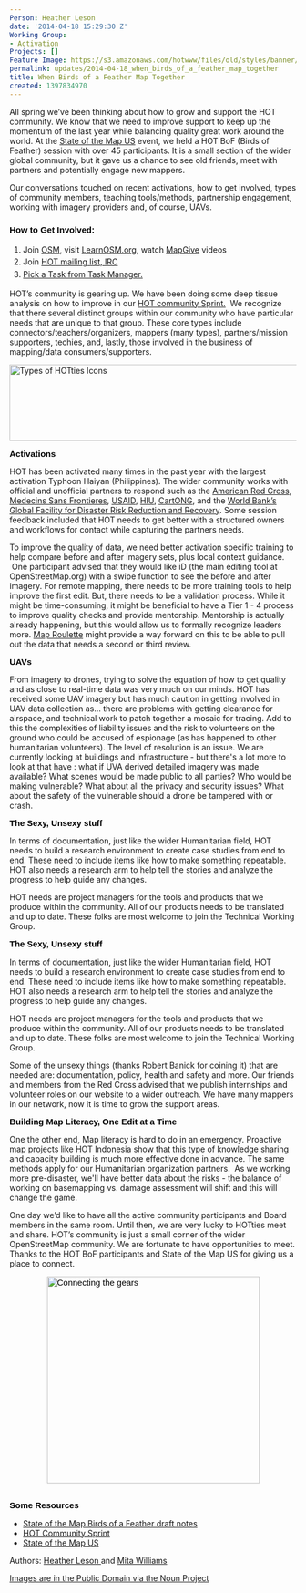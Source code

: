 ```yaml
---
Person: Heather Leson
date: '2014-04-18 15:29:30 Z'
Working Group:
- Activation
Projects: []
Feature Image: https://s3.amazonaws.com/hotwww/files/old/styles/banner/public/Pasted_Image_4_18_14__3_51_PM.png
permalink: updates/2014-04-18_when_birds_of_a_feather_map_together
title: When Birds of a Feather Map Together
created: 1397834970
---
```

<p>All spring we’ve been thinking about how to grow and support the HOT community. We know that we need to improve support to keep up the momentum of the last year while balancing quality great work around the world. At the <a href="http://stateofthemap.us">State of the Map US</a> event, we held a HOT BoF (Birds of Feather) session with over 45 participants. It is a small section of the wider global community, but it gave us a chance to see old friends, meet with partners and potentially engage new mappers.</p>
<p>Our conversations touched on recent activations, how to get involved, types of community members, teaching tools/methods, partnership engagement, working with imagery providers and, of course, UAVs.</p>
<h3><strong><span style="font-size: 15px; font-family: Arial; color: #000000; background-color: transparent; font-style: normal; font-variant: normal; text-decoration: none; vertical-align: baseline;">How to Get Involved:</span></strong></h3>
<ol>
<li><span style="line-height: 1.538em;">Join </span><a style="line-height: 1.538em;" href="http://www.openstreetmap.org/">OSM</a><span style="line-height: 1.538em;">, visit </span><a style="line-height: 1.538em;" href="http://learnosm.org/en/">LearnOSM.org</a><span style="line-height: 1.538em;">, watch </span><a style="line-height: 1.538em;" href="http://mapgive.state.gov/">MapGive</a><span style="line-height: 1.538em;"> videos</span></li>
<li><span style="line-height: 1.538em;">Join </span><a style="line-height: 1.538em;" href="http://hot.openstreetmap.org/get-involved">HOT mailing list, IRC</a></li>
<li><a style="line-height: 1.538em;" href="http://tasks.hotosm.org/">Pick a Task from Task Manager.</a></li>
</ol>
<p>HOT’s community is gearing up. We have been doing some deep tissue analysis on how to improve in our <a href="https://hackpad.com/HOT-Community-Sprint-PT9LYvG5aDn">HOT community Sprint.</a>&nbsp; We recognize that there several distinct groups within our community who have particular needs that are unique to that group. These core types include connectors/teachers/organizers, mappers (many types), partners/mission supporters, techies, and, lastly, those involved in the business of mapping/data consumers/supporters.</p>
<p><img style="display: block; margin-left: auto; margin-right: auto;" src="https://s3.amazonaws.com/hotwww/files/old/blog_image.png" alt="Types of HOTties Icons" width="758" height="134"></p>
<h3 style="line-height: 1.15; margin-top: 0pt; margin-bottom: 10pt;" dir="ltr"><span style="font-size: 15px; font-family: Arial; color: #000000; background-color: transparent; font-weight: bold; font-style: normal; font-variant: normal; text-decoration: none; vertical-align: baseline;">Activations</span></h3>
<p>HOT has been activated many times in the past year with the largest activation Typhoon Haiyan (Philippines). The wider community works with official and unofficial partners to respond such as the <a href="http://www.redcross.org/">American Red Cross</a>, <a href="http://www.msf.org/" target="_blank">Medecins Sans Frontieres</a>, <a href="http://www.usaid.gov/" target="_blank">USAID</a>, <a title="Humanitarian Information Unit" href="http://www.state.gov/s/inr/hiu/" target="_blank">HIU</a>, <a href="http://www.cartong.org/" target="_blank">CartONG</a>, and the <a href="https://www.gfdrr.org/">World Bank’s Global Facility for Disaster Risk Reduction and Recovery</a>. Some session feedback included that HOT needs to get better with a structured owners and workflows for contact while capturing the partners needs.&nbsp;</p>
<p><span id="docs-internal-guid-215ffd3a-7571-6a72-eb45-a5a11f4ff657">To improve the quality of data, we need better activation specific training to help compare before and after imagery sets, plus local context guidance. &nbsp;One participant advised that they would like iD (the main editing tool at OpenStreetMap.org) with a swipe function to see the before and after imagery. For remote mapping, there needs to be more training tools to help improve the first edit. But, there needs to be a validation process. While it might be time-consuming, it might be beneficial to have a Tier 1 - 4 process to improve quality checks and provide mentorship. Mentorship is actually already happening, but this would allow us to formally recognize leaders more. <a title="Map roulette" href="http://wiki.openstreetmap.org/wiki/MapRoulette" target="_blank">Map Roulette</a> might provide a way forward on this to be able to pull out the data that needs a second or third review. </span></p>
<h3 id="docs-internal-guid-215ffd3a-7572-0de4-deb3-5ae036687113" style="line-height: 1.15; margin-top: 0pt; margin-bottom: 10pt;" dir="ltr"><span style="font-size: 15px; font-family: Arial; color: #000000; background-color: transparent; font-weight: bold; font-style: normal; font-variant: normal; text-decoration: none; vertical-align: baseline;">UAVs</span></h3>
<p dir="ltr">From imagery to drones, trying to solve the equation of how to get quality and as close to real-time data was very much on our minds. HOT has received some UAV imagery but has much caution in getting involved in UAV data collection as... there are problems with getting clearance for airspace, and technical work to patch together a mosaic for tracing. Add to this the complexities of liability issues and the risk to volunteers on the ground who could be accused of espionage (as has happened to other humanitarian volunteers). The level of resolution is an issue. We are currently looking at buildings and infrastructure - but there's a lot more to look at that have : what if UVA derived detailed imagery was made available? What scenes would be made public to all parties? Who would be making vulnerable? What about all the privacy and security issues? What about the safety of the vulnerable should a drone be tampered with or crash.</p>
<h3 style="line-height: 1.15; margin-top: 0pt; margin-bottom: 10pt;" dir="ltr"><span style="font-size: 15px; font-family: Arial; color: #000000; background-color: transparent; font-weight: bold; font-style: normal; font-variant: normal; text-decoration: none; vertical-align: baseline;">The Sexy, Unsexy stuff</span></h3>
<p dir="ltr">In terms of documentation, just like the wider Humanitarian field, HOT needs to build a research environment to create case studies from end to end. These need to include items like how to make something repeatable. HOT also needs a research arm to help tell the stories and analyze the progress to help guide any changes. &nbsp;</p>
<p>HOT needs are project managers for the tools and products that we produce within the community. All of our products needs to be translated and up to date. These folks are most welcome to join the Technical Working Group.&nbsp; <span style="font-size: 15px; font-family: Arial; color: #000000; background-color: transparent; font-weight: normal; font-style: normal; font-variant: normal; text-decoration: none; vertical-align: baseline;"><br></span></p>
<h3 id="docs-internal-guid-43922dc1-7573-9479-46b5-10232389f172" style="line-height: 1.15; margin-top: 0pt; margin-bottom: 10pt;" dir="ltr"><span style="font-size: 15px; font-family: Arial; color: #000000; background-color: transparent; font-weight: bold; font-style: normal; font-variant: normal; text-decoration: none; vertical-align: baseline;">The Sexy, Unsexy stuff</span></h3>
<p dir="ltr">In terms of documentation, just like the wider Humanitarian field, HOT needs to build a research environment to create case studies from end to end. These need to include items like how to make something repeatable. HOT also needs a research arm to help tell the stories and analyze the progress to help guide any changes. &nbsp;</p>
<p dir="ltr">HOT needs are project managers for the tools and products that we produce within the community. All of our products needs to be translated and up to date. These folks are most welcome to join the Technical Working Group. &nbsp;</p>
<p dir="ltr">Some of the unsexy things (thanks Robert Banick for coining it) that are needed are: documentation, policy, health and safety and more. Our friends and members from the Red Cross advised that we publish internships and volunteer roles on our website to a wider outreach. We have many mappers in our network, now it is time to grow the support areas.</p>
<h3 style="line-height: 1.15; margin-top: 0pt; margin-bottom: 10pt;" dir="ltr"><span style="font-size: 15px; font-family: Arial; color: #000000; background-color: transparent; font-weight: bold; font-style: normal; font-variant: normal; text-decoration: none; vertical-align: baseline;">Building Map Literacy, One Edit at a Time</span></h3>
<p dir="ltr">One the other end, Map literacy is hard to do in an emergency. Proactive map projects like HOT Indonesia show that this type of knowledge sharing and capacity building is much more effective done in advance. The same methods apply for our Humanitarian organization partners. &nbsp;As we working more pre-disaster, we'll have better data about the risks - the balance of working on basemapping vs. damage assessment will shift and this will change the game. &nbsp;</p>
<p dir="ltr">One day we’d like to have all the active community participants and Board members in the same room. Until then, we are very lucky to HOTties meet and share. HOT’s community is just a small corner of the wider OpenStreetMap community. We are fortunate to have opportunities to meet. Thanks to the HOT BoF participants and State of the Map US for giving us a place to connect.</p>
<p style="line-height: 1.15; margin-top: 0pt; margin-bottom: 10pt;" dir="ltr"><span style="font-size: 15px; font-family: Arial; color: #000000; background-color: transparent; font-weight: normal; font-style: normal; font-variant: normal; text-decoration: none; vertical-align: baseline;"><img style="display: block; margin-left: auto; margin-right: auto;" dir="ltr" src="https://s3.amazonaws.com/hotwww/files/old/Pasted_Image_4_18_14__3_51_PM.png" alt="Connecting the gears" width="373" height="363">&nbsp;</span></p>
<h3 style="line-height: 1.15; margin-top: 0pt; margin-bottom: 10pt;" dir="ltr"><span style="font-size: 15px; font-family: Arial; color: #000000; background-color: transparent; font-weight: bold; font-style: normal; font-variant: normal; text-decoration: none; vertical-align: baseline;">Some Resources</span></h3>
<ul>
<li><a href="https://hackpad.com/HOT-BOF-SotM-US-CnlzFvBzbVT" target="_blank">State of the Map Birds of a Feather draft notes</a></li>
<li><a href="https://hackpad.com/HOT-Community-Sprint-PT9LYvG5aDn" target="_blank">HOT Community Sprint</a></li>
<li><a href="http://stateofthemap.us/" target="_blank">State of the Map US</a>&nbsp;</li>
</ul>
<p>Authors: <a href="http://textontechs.com/" target="_blank">Heather Leson </a>and <a href="http://librarian.newjackalmanac.ca/" target="_blank">Mita Williams</a></p>
<p><a href="http://thenounproject.com/" target="_blank">Images are in the Public Domain via the Noun Project</a></p>
